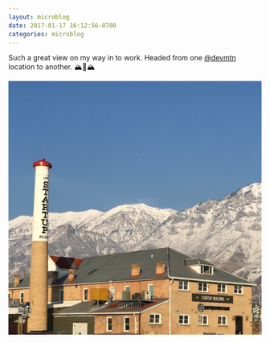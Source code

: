 ```yaml
---
layout: microblog
date: 2017-01-17 16:12:56-0700
categories: microblog
---
```

Such a great view on my way in to work. Headed from one [@devmtn](https://www.instagram.com/devmtn/) location to another. 🏔🚈🏔  

![Startup building](/images/microblog/201701171612.jpg)
